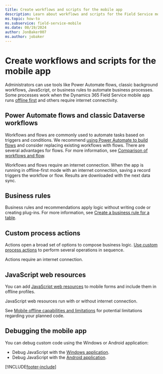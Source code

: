 ```yaml
---
title: Create workflows and scripts for the mobile app
description: Learn about workflows and scripts for the Field Service mobile app.
ms.topic: how-to
ms.subservice: field-service-mobile
ms.date: 08/19/2024
author: JonBaker007
ms.author: jobaker
---
```


<!-- Check the sentence in line 28. It isn't complete. -->


# Create workflows and scripts for the mobile app

Administrators can use tools like Power Automate flows, classic background workflows, JavaScript, or business rules to automate business processes. Some processes work when the Dynamics 365 Field Service mobile app runs [offline first](work-offline.md) and others require internet connectivity.

## Power Automate flows and classic Dataverse workflows

Workflows and flows are commonly used to automate tasks based on triggers and conditions. We recommend [using Power Automate to build flows](/power-automate/flow-types) and consider replacing existing workflows with flows. There are several advantages for flows. For more information, see [Comparison of workflows and flow](/power-automate/replace-workflows-with-flows).

Workflows and flows require an internet connection. When the app is running in offline-first mode with an internet connection, saving a record triggers the workflow or flow. Results are downloaded with the next data sync.

## Business rules

Business rules and recommendations apply logic without writing code or creating plug-ins. For more information, see [Create a business rule for a table](/power-apps/maker/data-platform/data-platform-create-business-rule).

## Custom process actions

Actions open a broad set of options to compose business logic. [Use custom process actions](/power-apps/maker/data-platform/actions) to perform several operations in sequence.

Actions require an internet connection.

## JavaScript web resources

You can add [JavaScript web resources](/power-apps/developer/model-driven-apps/script-jscript-web-resources) to mobile forms and include them in offline profiles.

JavaScript web resources run with or without internet connection.

See [Mobile offline capabilities and limitations](/power-apps/mobile/offline-capabilities) for potential limitations regarding your planned code.

## Debugging the mobile app

You can debug custom code using the Windows or Android application:

- Debug JavaScript with the [Windows application](/power-apps/developer/model-driven-apps/clientapi/debug-javascript-code#debug-javascript-in-the-windows-desktop-app).
- Debug JavaScript with the [Android application](/power-apps/developer/model-driven-apps/clientapi/debug-javascript-code#debug-javascript-in-mobile-apps).

[!INCLUDE[footer-include](../../includes/footer-banner.md)]
